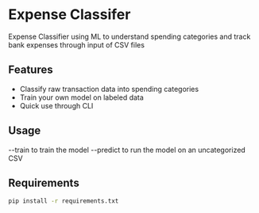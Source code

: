 # Expense Classifer

 Expense Classifier using ML to understand spending categories and track bank expenses through input of CSV files

## Features

- Classify raw transaction data into spending categories
- Train your own model on labeled data
- Quick use through CLI

## Usage
--train to train the model
--predict to run the model on an uncategorized CSV
## Requirements

```bash
pip install -r requirements.txt